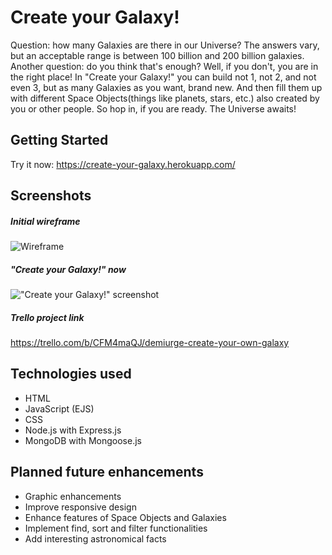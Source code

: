 
# Create your Galaxy!

Question: how many Galaxies are there in our Universe? The answers vary, but an acceptable range is between 100 billion and 200 billion galaxies. 
Another question: do you think that's enough? Well, if you don't, you are in the right place! In "Create your Galaxy!" you can build not 1, not 2, and not even 3, but as many Galaxies as you want, brand new. And then fill them up with different Space Objects(things like planets, stars, etc.) also created by you or other people. So hop in, if you are ready. The Universe awaits!

## Getting Started

Try it now: <https://create-your-galaxy.herokuapp.com/>


## Screenshots

##### Initial wireframe

![Wireframe](.public/images/readme/wireframe.png)

##### "Create your Galaxy!" now

!["Create your Galaxy!" screenshot]()

##### Trello project link

<https://trello.com/b/CFM4maQJ/demiurge-create-your-own-galaxy>

## Technologies used

+ HTML
+ JavaScript (EJS)
+ CSS
+ Node.js with Express.js
+ MongoDB with Mongoose.js

## Planned future enhancements

+ Graphic enhancements
+ Improve responsive design
+ Enhance features of Space Objects and Galaxies
+ Implement find, sort and filter functionalities
+ Add interesting astronomical facts
